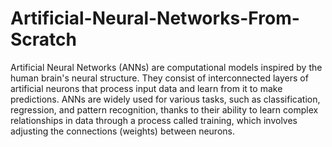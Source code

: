 # Artificial-Neural-Networks-From-Scratch

Artificial Neural Networks (ANNs) are computational models inspired by the human brain's neural structure. They consist of interconnected layers of artificial neurons that process input data and learn from it to make predictions. ANNs are widely used for various tasks, such as classification, regression, and pattern recognition, thanks to their ability to learn complex relationships in data through a process called training, which involves adjusting the connections (weights) between neurons.

